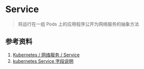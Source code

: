 # Service

> 将运行在一组 Pods 上的应用程序公开为网络服务的抽象方法

## 参考资料

1. [Kubernetes / 网络服务 / Service](https://kubernetes.io/zh/docs/concepts/services-networking/service/)
2. [kubernetes Service 字段说明](https://kubernetes.io/docs/reference/generated/kubernetes-api/v1.21/#service-v1-core)
